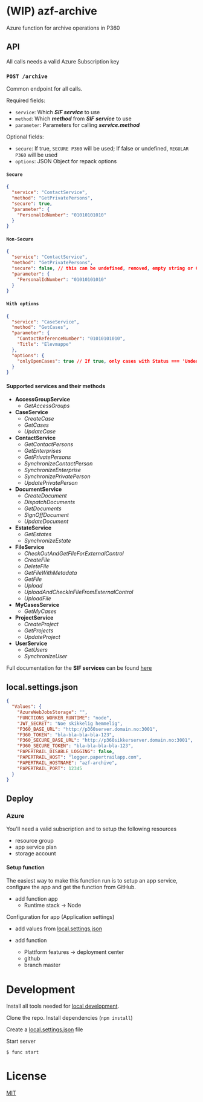 # (WIP) azf-archive

Azure function for archive operations in P360

## API

All calls needs a valid Azure Subscription key

### ```POST /archive```

Common endpoint for all calls.

Required fields:
- `service`: Which ***SIF service*** to use
- `method`: Which ***method*** from ***SIF service*** to use
- `parameter`: Parameters for calling ***service.method***

Optional fields:
- `secure`: If true, `SECURE P360` will be used; If false or undefined, `REGULAR P360` will be used
- `options`: JSON Object for repack options

#### `Secure`

```json
{
  "service": "ContactService",
  "method": "GetPrivatePersons",
  "secure": true,
  "parameter": {
    "PersonalIdNumber": "01010101010"
  }
}
```

#### `Non-Secure`

```json
{
  "service": "ContactService",
  "method": "GetPrivatePersons",
  "secure": false, // this can be undefined, removed, empty string or 0 as well
  "parameter": {
    "PersonalIdNumber": "01010101010"
  }
}
```

#### `With options`

```json
{
  "service": "CaseService",
  "method": "GetCases",
  "parameter": {
    "ContactReferenceNumber": "01010101010",
    "Title": "Elevmappe"
  },
  "options": {
    "onlyOpenCases": true // If true, only cases with Status === 'Under behandling' will be returned; If false or undefined, all cases will be returned regardless of Status
  }
}
```

#### Supported **services** and their **methods**

- **AccessGroupService**
  - *GetAccessGroups*
- **CaseService**
  - *CreateCase*
  - *GetCases*
  - *UpdateCase*
- **ContactService**
  - *GetContactPersons*
  - *GetEnterprises*
  - *GetPrivatePersons*
  - *SynchronizeContactPerson*
  - *SynchronizeEnterprise*
  - *SynchronizePrivatePerson*
  - *UpdatePrivatePerson*
- **DocumentService**
  - *CreateDocument*
  - *DispatchDocuments*
  - *GetDocuments*
  - *SignOffDocument*
  - *UpdateDocument*
- **EstateService**
  - *GetEstates*
  - *SynchronizeEstate*
- **FileService**
  - *CheckOutAndGetFileForExternalControl*
  - *CreateFile*
  - *DeleteFile*
  - *GetFileWithMetadata*
  - *GetFile*
  - *Upload*
  - *UploadAndCheckInFileFromExternalControl*
  - *UploadFile*
- **MyCasesService**
  - *GetMyCases*
- **ProjectService**
  - *CreateProject*
  - *GetProjects*
  - *UpdateProject*
- **UserService**
  - *GetUsers*
  - *SynchronizeUser*

Full documentation for the **SIF services** can be found [here](https://github.com/vtfk/azf-archive/blob/master/docs/sif-generic-web-service.pdf)

## local.settings.json

```json
{
  "Values": {
    "AzureWebJobsStorage": "",
    "FUNCTIONS_WORKER_RUNTIME": "node",
    "JWT_SECRET": "Noe skikkelig hemmelig",
    "P360_BASE_URL": "http://p360server.domain.no:3001",
    "P360_TOKEN": "bla-bla-bla-bla-123",
    "P360_SECURE_BASE_URL": "http://p360sikkerserver.domain.no:3001",
    "P360_SECURE_TOKEN": "bla-bla-bla-bla-123",
    "PAPERTRAIL_DISABLE_LOGGING": false,
    "PAPERTRAIL_HOST": "logger.papertrailapp.com",
    "PAPERTRAIL_HOSTNAME": "azf-archive",
    "PAPERTRAIL_PORT": 12345
  }
}
```
## Deploy

### Azure

You'll need a valid subscription and to setup the following resources

- resource group
- app service plan
- storage account

#### Setup function

The easiest way to make this function run is to setup an app service, configure the app and get the function from GitHub.

- add function app
  - Runtime stack -> Node

Configuration for app (Application settings)
- add values from [local.settings.json](#local.settings.json)

- add function
  - Plattform features -> deployment center
  - github
  - branch master

# Development

Install all tools needed for [local development](https://docs.microsoft.com/en-us/azure/azure-functions/functions-develop-local).

Clone the repo. Install dependencies (```npm install```)

Create a [local.settings.json](#local.settings.json) file

Start server

```
$ func start
```

# License

[MIT](LICENSE)
